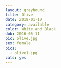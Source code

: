 ```yaml
---
layout: greyhound
title: Olive
date: 2018-01-17
category: available
color: White and Black
dob: 2016-05-11
pic: olive.jpg
sex: female
pics:
  - olive1.jpg
cats: yes
---
```


